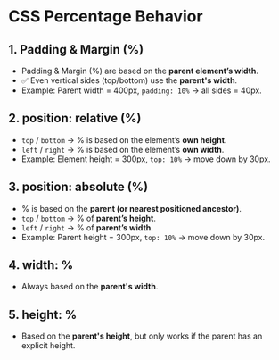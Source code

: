 # CSS Percentage Behavior

## 1. Padding & Margin (%)
- Padding & Margin (%) are based on the **parent element’s width**.
- ✅ Even vertical sides (top/bottom) use the **parent's width**.
- Example: Parent width = 400px, `padding: 10%` → all sides = 40px.

## 2. position: relative (%)
- `top` / `bottom` → % is based on the element’s **own height**.
- `left` / `right` → % is based on the element’s **own width**.
- Example: Element height = 300px, `top: 10%` → move down by 30px.

## 3. position: absolute (%)
- % is based on the **parent (or nearest positioned ancestor)**.
- `top` / `bottom` → % of **parent’s height**.
- `left` / `right` → % of **parent’s width**.
- Example: Parent height = 300px, `top: 10%` → move down by 30px.

## 4. width: %
- Always based on the **parent's width**.

## 5. height: %
- Based on the **parent's height**, but only works if the parent has an explicit height.

